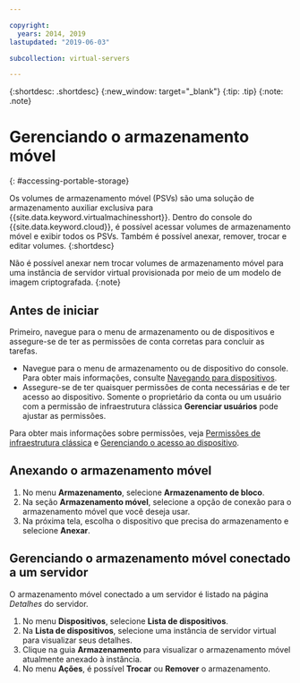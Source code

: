 ```yaml
---

copyright:
  years: 2014, 2019
lastupdated: "2019-06-03"

subcollection: virtual-servers

---
```


{:shortdesc: .shortdesc}
{:new_window: target="_blank"}
{:tip: .tip}
{:note: .note}

# Gerenciando o armazenamento móvel
{: #accessing-portable-storage}

Os volumes de armazenamento móvel (PSVs) são uma solução de armazenamento auxiliar exclusiva para {{site.data.keyword.virtualmachinesshort}}. Dentro do console do {{site.data.keyword.cloud}}, é possível acessar volumes de armazenamento móvel e exibir todos os PSVs. Também é possível anexar, remover, trocar e editar volumes.
{:shortdesc}

Não é possível anexar nem trocar volumes de armazenamento móvel para uma instância de servidor virtual provisionada por meio de um modelo de imagem criptografada.
{:note}

## Antes de iniciar
Primeiro, navegue para o menu de armazenamento ou de dispositivos e assegure-se de ter as permissões de conta corretas para concluir as tarefas.

* Navegue para o menu de armazenamento ou de dispositivo do console. Para obter mais informações, consulte [Navegando para dispositivos](/docs/vsi?topic=virtual-servers-navigating-devices).
* Assegure-se de ter quaisquer permissões de conta necessárias e de ter acesso ao dispositivo. Somente o proprietário da conta ou um usuário com a permissão de infraestrutura clássica **Gerenciar usuários** pode ajustar as permissões.

Para obter mais informações sobre permissões, veja [Permissões de infraestrutura clássica](/docs/iam?topic=iam-infrapermission#infrapermission) e [Gerenciando o acesso ao dispositivo](/docs/vsi?topic=virtual-servers-managing-device-access).

## Anexando o armazenamento móvel

1. No menu **Armazenamento**, selecione **Armazenamento de bloco**.
2. Na seção **Armazenamento móvel**, selecione a opção de conexão para o armazenamento móvel que você deseja usar.
3. Na próxima tela, escolha o dispositivo que precisa do armazenamento e selecione **Anexar**.

## Gerenciando o armazenamento móvel conectado a um servidor

O armazenamento móvel conectado a um servidor é listado na página *Detalhes* do servidor.

1. No menu **Dispositivos**, selecione **Lista de dispositivos**.
2. Na **Lista de dispositivos**, selecione uma instância de servidor virtual para visualizar seus detalhes.
3. Clique na guia **Armazenamento** para visualizar o armazenamento móvel atualmente anexado à instância.
4. No menu **Ações**, é possível **Trocar** ou **Remover** o armazenamento.
